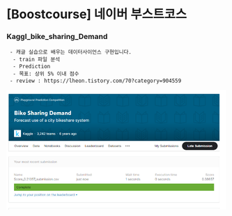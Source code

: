# [Boostcourse] 네이버 부스트코스

###  Kaggl_bike_sharing_Demand
     - 캐글 실습으로 배우는 데이터사이언스 구현입니다.
      - train 파일 분석
      - Prediction
      - 목표: 상위 5% 이내 점수 
     - review : https://lheon.tistory.com/70?category=904559
    

![img.png](./img/img.png)

